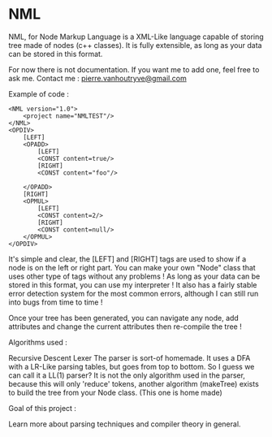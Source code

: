 # NML

NML, for Node Markup Language is a XML-Like language capable of storing tree made of nodes (c++ classes). 
It is fully extensible, as long as your data can be stored in this format.

For now there is not documentation. If you want me to add one, feel free to ask me.
Contact me : pierre.vanhoutryve@gmail.com 



Example of code :
```
<NML version="1.0">				
	<project name="NMLTEST"/>					
</NML>
<OPDIV>	
	[LEFT]
	<OPADD>
		[LEFT]
		<CONST content=true/>
		[RIGHT]
		<CONST content="foo"/>
		
	</OPADD>
	[RIGHT]
	<OPMUL>
		[LEFT]
		<CONST content=2/>
		[RIGHT]
		<CONST content=null/>		
	</OPMUL>
</OPDIV>
```


It's simple and clear, the [LEFT] and [RIGHT] tags are used to show if a node is on the left or right part. You can make your own "Node" class that uses other type of tags without any problems ! As long as your data can be stored in this format, you can use my interpreter ! It also has a fairly stable error detection system for the most common errors, although I can still run into bugs from time to time !

Once your tree has been generated, you can navigate any node, add attributes and change the current attributes then re-compile the tree !

Algorithms used :

Recursive Descent Lexer
The parser is sort-of homemade. It uses a DFA with a LR-Like parsing tables, but goes from top to bottom. So I guess we can call it a LL(1) parser? It is not the only algorithm used in the parser, because this will only 'reduce' tokens, another algorithm (makeTree) exists to build the tree from your Node class. (This one is home made)

Goal of this project :

Learn more about parsing techniques and compiler theory in general.

